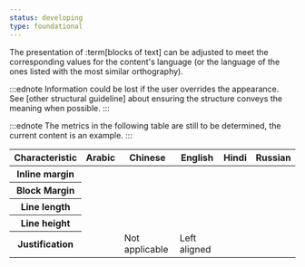 ```yaml
---
status: developing
type: foundational
---
```


The presentation of :term[blocks of text] can be adjusted to meet the corresponding values for the content's language (or the language of the ones listed with the most similar orthography).

:::ednote
Information could be lost if the user overrides the appearance. See [other structural guideline] about ensuring the structure conveys the meaning when possible.
:::

:::ednote
The metrics in the following table are still to be determined, the current content is an example.
:::

<table class="data">
 <thead>
   <tr>
     <th>Characteristic</th>
     <th>Arabic</th>
     <th>Chinese</th>
     <th>English</th>
     <th>Hindi</th>
     <th>Russian</th>
   </tr>
   </thead>
   <tbody>
     <tr>
       <th>Inline margin</th>
       <td></td>
       <td></td>
       <td></td>
       <td></td>
       <td></td>
     </tr>
    <tr>
       <th>Block Margin</th>
       <td></td>
       <td></td>
       <td></td>
       <td></td>
       <td></td>
     </tr>  
     <tr>
       <th>Line length</th>
       <td></td>
       <td></td>
       <td></td>
       <td></td>
       <td></td>
     </tr>
     <tr>
       <th>Line height</th>
       <td></td>
       <td></td>
       <td></td>
       <td></td>
       <td></td>
     </tr>
     <tr>
       <th>Justification</th>
       <td></td>
       <td>Not applicable</td>
       <td>Left aligned</td>
       <td></td>
       <td></td>
     </tr>
    </tbody>
</table>